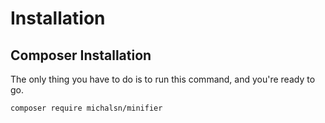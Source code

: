 # Installation

## Composer Installation

The only thing you have to do is to run this command, and you're ready to go.

```console
composer require michalsn/minifier
```
